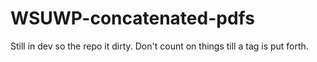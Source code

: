 WSUWP-concatenated-pdfs
=======================

Still in dev so the repo it dirty. Don't count on things till a tag is put forth. 
